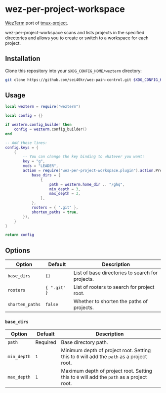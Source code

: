 # wez-per-project-workspace

[WezTerm](https://wezfurlong.org/wezterm) port of [tmux-project](https://github.com/sei40kr/tmux-project).

wez-per-project-workspace scans and lists projects in the specified directories
and allows you to create or switch to a workspace for each project.

## Installation

Clone this repository into your `$XDG_CONFIG_HOME/wezterm` directory:

```sh
git clone https://github.com/sei40kr/wez-pain-control.git $XDG_CONFIG_HOME/wezterm
```

## Usage

```lua
local wezterm = require("wezterm")

local config = {}

if wezterm.config_builder then
    config = wezterm.config_builder()
end

-- Add these lines:
config.keys = {
    {
        -- You can change the key binding to whatever you want:
        key = "g",
        mods = "LEADER",
        action = require("wez-per-project-workspace.plugin").action.ProjectWorkspaceSelect({
            base_dirs = {
                {
                    path = wezterm.home_dir .. "/ghq",
                    min_depth = 3,
                    max_depth = 3,
                },
            },
            rooters = { ".git" },
            shorten_paths = true,
        }),
    }
}

return config
```

## Options

| Option          | Default      | Description                                      |
| --------------- | ------------ | ------------------------------------------------ |
| `base_dirs`     | `{}`         | List of base directories to search for projects. |
| `rooters`       | `{ ".git" }` | List of rooters to search for project root.      |
| `shorten_paths` | `false`      | Whether to shorten the paths of projects.        |

### `base_dirs`

| Option      | Defualt  | Description                                                                               |
| ----------- | -------- | ----------------------------------------------------------------------------------------- |
| `path`      | Required | Base directory path.                                                                      |
| `min_depth` | `1`      | Minimum depth of project root. Setting this to `0` will add the `path` as a project root. |
| `max_depth` | `1`      | Maximum depth of project root. Setting this to `0` will add the `path` as a project root. |
